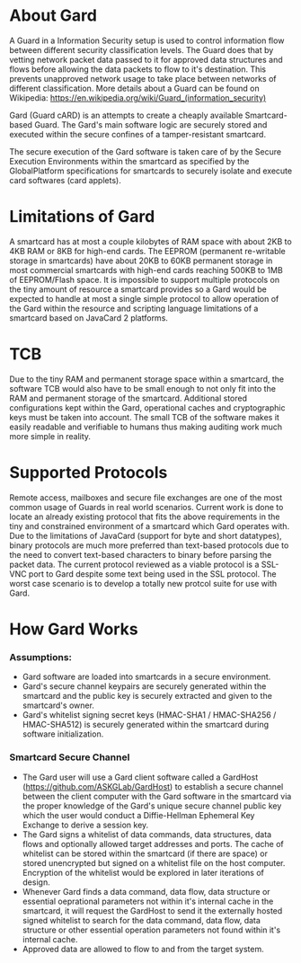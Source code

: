 # About Gard
A Guard in a Information Security setup is used to control information flow between different security classification
levels. The Guard does that by vetting network packet data passed to it for approved data structures and flows before 
allowing the data packets to flow to it's destination. This prevents unapproved network usage to take place between
networks of different classification. More details about a Guard can be found on Wikipedia: 
https://en.wikipedia.org/wiki/Guard_(information_security)

Gard (Guard cARD) is an attempts to create a cheaply available Smartcard-based Guard. The Gard's main software logic 
are securely stored and executed within the secure confines of a tamper-resistant smartcard. 

The secure execution of the Gard software is taken care of by the Secure Execution Environments within the smartcard 
as specified by the GlobalPlatform specifications for smartcards to securely isolate and execute card softwares (card 
applets).


# Limitations of Gard
A smartcard has at most a couple kilobytes of RAM space with about 2KB to 4KB RAM or 8KB for high-end cards. The 
EEPROM (permanent re-writable storage in smartcards) have about 20KB to 60KB permanent storage in most commercial 
smartcards with high-end cards reaching 500KB to 1MB of EEPROM/Flash space. It is impossible to support multiple 
protocols on the tiny amount of resource a smartcard provides so a Gard would be expected to handle at most a single 
simple protocol to allow operation of the Gard within the resource and scripting language limitations of a smartcard 
based on JavaCard 2 platforms.


# TCB
Due to the tiny RAM and permanent storage space within a smartcard, the software TCB would also have to be small
enough to not only fit into the RAM and permanent storage of the smartcard. Additional stored configurations kept
within the Gard, operational caches and cryptographic keys must be taken into account. The small TCB of the software
makes it easily readable and verifiable to humans thus making auditing work much more simple in reality.


# Supported Protocols
Remote access, mailboxes and secure file exchanges are one of the most common usage of Guards in real world scenarios.
Current work is done to locate an already existing protocol that fits the above requirements in the tiny and 
constrained environment of a smartcard which Gard operates with. Due to the limitations of JavaCard (support for byte 
and short datatypes), binary protocols are much more preferred than text-based protocols due to the need to convert
text-based characters to binary before parsing the packet data. The current protocol reviewed as a viable protocol is 
a SSL-VNC port to Gard despite some text being used in the SSL protocol. The worst case scenario is to develop a 
totally new protcol suite for use with Gard.


# How Gard Works

### Assumptions:
* Gard software are loaded into smartcards in a secure environment.
* Gard's secure channel keypairs are securely generated within the smartcard and the public key is securely extracted
and given to the smartcard's owner.
* Gard's whitelist signing secret keys (HMAC-SHA1 / HMAC-SHA256 / HMAC-SHA512) is securely generated within the 
smartcard during software initialization.

### Smartcard Secure Channel
* The Gard user will use a Gard client software called a GardHost (https://github.com/ASKGLab/GardHost) to establish
a secure channel between the client computer with the Gard software in the smartcard via the proper knowledge of the 
Gard's unique secure channel public key which the user would conduct a Diffie-Hellman Ephemeral Key Exchange to derive
a session key.
* The Gard signs a whitelist of data commands, data structures, data flows and optionally allowed target addresses and ports. The cache of whitelist can be stored within the smartcard (if there are space) or stored unencrypted but signed
on a whitelist file on the host computer. Encryption of the whitelist would be explored in later iterations of design.
* Whenever Gard finds a data command, data flow, data structure or essential oeprational parameters not within it's 
internal cache in the smartcard, it will request the GardHost to send it the externally hosted signed whitelist to 
search for the data command, data flow, data structure or other essential operation parameters not found within it's 
internal cache.
* Approved data are allowed to flow to and from the target system.


